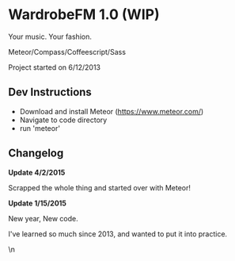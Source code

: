 # WardrobeFM 1.0 (WIP)
Your music. Your fashion.

Meteor/Compass/Coffeescript/Sass

Project started on 6/12/2013

## Dev Instructions
* Download and install Meteor (https://www.meteor.com/)
* Navigate to code directory
* run 'meteor'

## Changelog
**Update 4/2/2015**

Scrapped the whole thing and started over with Meteor! 

**Update 1/15/2015**

New year, New code.

I've learned so much since 2013, and wanted to put it into practice.

\n